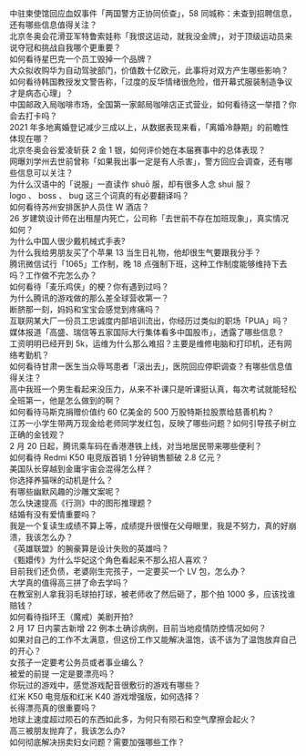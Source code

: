 中驻柬使馆回应血奴事件「两国警方正协同侦查」，58 同城称：未查到招聘信息，还有哪些信息值得关注？  
北京冬奥会花滑亚军特鲁索娃称「我恨这运动，就我没金牌」，对于顶级运动员来说夺冠和挑战自我哪个更重要？  
如何看待星巴克一个员工毁掉一个品牌？  
大众拟收购华为自动驾驶部门，价值数十亿欧元，此事将对双方产生哪些影响？  
如何看待韩国教授发文警告称，「过度的反华情绪很危险，借开幕式服装制造争议才是病态心理」？  
中国邮政入局咖啡市场，全国第一家邮局咖啡店正式营业，如何看待这一举措？你会去打卡吗？  
2021 年多地离婚登记减少三成以上，从数据表现来看，「离婚冷静期」的前瞻性体现在哪？  
北京冬奥会谷爱凌斩获 2 金 1 银，如何评价她在本届赛事中的总体表现？  
网曝刘学州去世前曾称「如果我出事一定是有人杀害」，警方回应会调查，还有哪些信息可以关注？  
为什么汉语中的「说服」一直读作 shuō 服，却有很多人念 shuì 服？  
logo 、 boss 、 bug 这三个词真的有必要翻译吗？  
如何看待苏州安排医护人员住 W 酒店？  
26 岁建筑设计师在出租屋内死亡，公司称「去世前不存在加班现象」，真实情况如何？  
为什么中国人很少戴机械式手表?  
为什么我给男朋友买了个苹果 13 当生日礼物，他却很生气要跟我分手？  
腾讯微信试行「1065」工作制，晚 18 点强制下班，这种工作制度能够维持下去吗？工作做不完怎么办？  
如何看待「麦乐鸡侠」的梗？你有遇到过吗？  
为什么腾讯的游戏做的那么差全球营收第一？  
断脐那一刻，妈妈和宝宝会感觉到疼痛吗？  
互联网某大厂一份员工忠诚度内部培训流出，你经历过类似的职场「PUA」吗？  
媒体报道「高盛、瑞信等五家国际大行集体看多中国股市」，透露了哪些信息？  
工资明明已经开到 5k，运维为什么那么难招？主要是维修电脑和打印机，还有网络考勤机？  
如何看待甘肃一医生当众辱骂患者「滚出去」，医院回应停职调查？有哪些信息值得关注？  
高中我班一个男生看起来没压力，从来不补课只是听课挺认真，每次考试就能轻松全班第一，他是怎么做到的啊？  
如何看待马斯克捐赠价值约 60 亿美金的 500 万股特斯拉股票给慈善机构？  
江苏一小学生带两万现金给老师同学发红包，反映了哪些问题？如何引导孩子树立正确的金钱观？  
2 月 20 日起，腾讯乘车码在香港港铁上线，对当地居民带来哪些便利？  
如何看待 Redmi K50 电竞版首销 1 分钟销售额破 2.8 亿元？  
美国队长穿越到金庸宇宙会混得怎么样？  
你选择养猫咪的动机是什么？  
有哪些幽默风趣的沙雕文案呢？  
怎么快速提高《行测》中的图形推理题？  
结婚有没有爱情重要吗？  
我是一个复读生成绩不算上等，成绩提升很慢在父母眼里，我是不努力，真的好崩溃，我该怎么办？  
《英雄联盟》的腕豪算是设计失败的英雄吗？  
《甄嬛传》为什么华妃这个角色看起来不那么招人喜欢？  
目前我们还负债，老婆刚生完孩子，一定要买一个 LV 包，怎么办？  
大学真的值得高三拼了命去学吗？  
在教室别人拿我羽毛球拍打球，被老师收了然后砸了，那个拍 1000 多，应该找谁赔钱？  
如何看待指环王（魔戒）美剧开拍?  
2 月 17 日内蒙古新增 22 例本土确诊病例，目前当地疫情防控情况如何？  
如果对自己的工作不太满意，但这份工作又能解决温饱，该不该为了温饱放弃自己的开心？  
女孩子一定要考公务员或者事业编么？  
被爱的前提 一定是要漂亮吗？  
你玩过的游戏中，感觉游戏配音很敷衍的游戏有哪些？  
红米 K50 电竞版和红米 K40 游戏增强版，如何选择？  
长得漂亮真的很重要吗？  
地球上速度超过陨石的东西如此多，为何只有陨石和空气摩擦会起火？  
高三被朋友抛弃了，我该怎么办?  
如何彻底解决拐卖妇女问题？需要加强哪些工作？  
